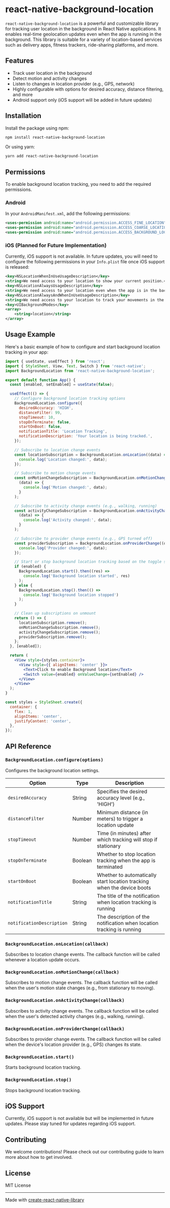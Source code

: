 # react-native-background-location

`react-native-background-location` is a powerful and customizable library for tracking user location in the background in React Native applications. It enables real-time geolocation updates even when the app is running in the background. This library is suitable for a variety of location-based services such as delivery apps, fitness trackers, ride-sharing platforms, and more.

## Features

- Track user location in the background
- Detect motion and activity changes
- Listen to changes in location provider (e.g., GPS, network)
- Highly configurable with options for desired accuracy, distance filtering, and more
- Android support only (iOS support will be added in future updates)

## Installation

Install the package using npm:

```bash
npm install react-native-background-location
```

Or using yarn:

```bash
yarn add react-native-background-location
```

## Permissions

To enable background location tracking, you need to add the required permissions.

### Android

In your `AndroidManifest.xml`, add the following permissions:

```xml
<uses-permission android:name="android.permission.ACCESS_FINE_LOCATION"/>
<uses-permission android:name="android.permission.ACCESS_COARSE_LOCATION"/>
<uses-permission android:name="android.permission.ACCESS_BACKGROUND_LOCATION"/>
```

### iOS (Planned for Future Implementation)

Currently, iOS support is not available. In future updates, you will need to configure the following permissions in your `Info.plist` file once iOS support is released:

```xml
<key>NSLocationWhenInUseUsageDescription</key>
<string>We need access to your location to show your current position.</string>
<key>NSLocationAlwaysUsageDescription</key>
<string>We need access to your location even when the app is in the background.</string>
<key>NSLocationAlwaysAndWhenInUseUsageDescription</key>
<string>We need access to your location to track your movements in the background.</string>
<key>UIBackgroundModes</key>
<array>
    <string>location</string>
</array>
```

## Usage Example

Here's a basic example of how to configure and start background location tracking in your app:

```jsx
import { useState, useEffect } from 'react';
import { StyleSheet, View, Text, Switch } from 'react-native';
import BackgroundLocation from 'react-native-background-location';

export default function App() {
  const [enabled, setEnabled] = useState(false);

  useEffect(() => {
    // Configure background location tracking options
    BackgroundLocation.configure({
      desiredAccuracy: 'HIGH',
      distanceFilter: 99,
      stopTimeout: 10,
      stopOnTerminate: false,
      startOnBoot: false,
      notificationTitle: 'Location Tracking',
      notificationDescription: 'Your location is being tracked.',
    });

    // Subscribe to location change events
    const locationSubscription = BackgroundLocation.onLocation((data) => {
      console.log('Location changed:', data);
    });

    // Subscribe to motion change events
    const onMotionChangeSubscription = BackgroundLocation.onMotionChange(
      (data) => {
        console.log('Motion changed:', data);
      }
    );

    // Subscribe to activity change events (e.g., walking, running)
    const activityChangeSubscription = BackgroundLocation.onActivityChange(
      (data) => {
        console.log('Activity changed:', data);
      }
    );

    // Subscribe to provider change events (e.g., GPS turned off)
    const providerSubscription = BackgroundLocation.onProviderChange((data) => {
      console.log('Provider changed:', data);
    });

    // Start or stop background location tracking based on the toggle switch
    if (enabled) {
      BackgroundLocation.start().then((res) =>
        console.log('Background location started', res)
      );
    } else {
      BackgroundLocation.stop().then(() =>
        console.log('Background location stopped')
      );
    }

    // Clean up subscriptions on unmount
    return () => {
      locationSubscription.remove();
      onMotionChangeSubscription.remove();
      activityChangeSubscription.remove();
      providerSubscription.remove();
    };
  }, [enabled]);

  return (
    <View style={styles.container}>
      <View style={{ alignItems: 'center' }}>
        <Text>Click to enable Background location</Text>
        <Switch value={enabled} onValueChange={setEnabled} />
      </View>
    </View>
  );
}

const styles = StyleSheet.create({
  container: {
    flex: 1,
    alignItems: 'center',
    justifyContent: 'center',
  },
});
```

## API Reference

### `BackgroundLocation.configure(options)`

Configures the background location settings.

| Option                    | Type    | Description                                                            |
| ------------------------- | ------- | ---------------------------------------------------------------------- |
| `desiredAccuracy`         | String  | Specifies the desired accuracy level (e.g., 'HIGH')                    |
| `distanceFilter`          | Number  | Minimum distance (in meters) to trigger a location update              |
| `stopTimeout`             | Number  | Time (in minutes) after which tracking will stop if stationary         |
| `stopOnTerminate`         | Boolean | Whether to stop location tracking when the app is terminated           |
| `startOnBoot`             | Boolean | Whether to automatically start location tracking when the device boots |
| `notificationTitle`       | String  | The title of the notification when location tracking is running        |
| `notificationDescription` | String  | The description of the notification when location tracking is running  |

### `BackgroundLocation.onLocation(callback)`

Subscribes to location change events. The callback function will be called whenever a location update occurs.

### `BackgroundLocation.onMotionChange(callback)`

Subscribes to motion change events. The callback function will be called when the user's motion state changes (e.g., from stationary to moving).

### `BackgroundLocation.onActivityChange(callback)`

Subscribes to activity change events. The callback function will be called when the user's detected activity changes (e.g., walking, running).

### `BackgroundLocation.onProviderChange(callback)`

Subscribes to provider change events. The callback function will be called when the device's location provider (e.g., GPS) changes its state.

### `BackgroundLocation.start()`

Starts background location tracking.

### `BackgroundLocation.stop()`

Stops background location tracking.

## iOS Support

Currently, iOS support is not available but will be implemented in future updates. Please stay tuned for updates regarding iOS support.

## Contributing

We welcome contributions! Please check out our contributing guide to learn more about how to get involved.

## License

MIT License

---

Made with [create-react-native-library](https://github.com/callstack/react-native-builder-bob)

